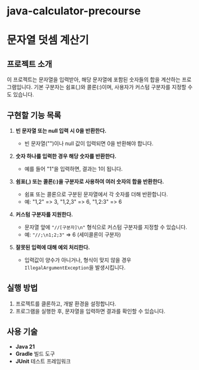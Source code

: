 # java-calculator-precourse
# 문자열 덧셈 계산기

## 프로젝트 소개
이 프로젝트는 문자열을 입력받아, 해당 문자열에 포함된 숫자들의 합을 계산하는 프로그램입니다. 기본 구분자는 쉼표(,)와 콜론(:)이며, 사용자가 커스텀 구분자를 지정할 수도 있습니다.

## 구현할 기능 목록

1. **빈 문자열 또는 null 입력 시 0을 반환한다.**
    - 빈 문자열("")이나 null 값이 입력되면 0을 반환해야 합니다.

2. **숫자 하나를 입력한 경우 해당 숫자를 반환한다.**
    - 예를 들어 "1"을 입력하면, 결과는 1이 됩니다.

3. **쉼표(,) 또는 콜론(:)을 구분자로 사용하여 여러 숫자의 합을 반환한다.**
    - 쉼표 또는 콜론으로 구분된 문자열에서 각 숫자를 더해 반환합니다.
    - 예: "1,2" => 3, "1,2,3" => 6, "1,2:3" => 6

4. **커스텀 구분자를 지원한다.**
    - 문자열 앞에 `"//[구분자]\n"` 형식으로 커스텀 구분자를 지정할 수 있습니다.
    - 예: `"//;\n1;2;3"` => 6 (세미콜론이 구분자)

5. **잘못된 입력에 대해 예외 처리한다.**
    - 입력값이 양수가 아니거나, 형식이 맞지 않을 경우 `IllegalArgumentException`을 발생시킵니다.

## 실행 방법
1. 프로젝트를 클론하고, 개발 환경을 설정합니다.
2. 프로그램을 실행한 후, 문자열을 입력하면 결과를 확인할 수 있습니다.

## 사용 기술
- **Java 21**
- **Gradle** 빌드 도구
- **JUnit** 테스트 프레임워크
